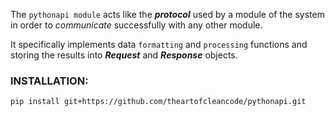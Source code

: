 The `pythonapi module` acts like the ___protocol___ used by a module of the system in order to _communicate_ successfully with any other module.

It specifically implements data `formatting` and `processing` functions and storing the results into ***Request*** and ***Response*** objects.

### **INSTALLATION:**

```
pip install git+https://github.com/theartofcleancode/pythonapi.git
```